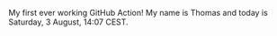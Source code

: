 My first ever working GitHub Action!
My name is Thomas and today is Saturday, 3 August, 14:07 CEST. 
